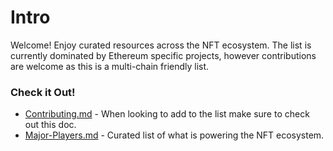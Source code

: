 # Intro
Welcome! Enjoy curated resources across the NFT ecosystem. The list is currently dominated by Ethereum specific projects, however contributions are welcome as this is a multi-chain friendly list. 

### Check it Out!

- [Contributing.md](https://github.com/East-E/NFT-Ecosystem/blob/main/Contributing.md) - When looking to add to the list make sure to check out this doc.
- [Major-Players.md](https://github.com/East-E/NFT-Ecosystem/blob/main/Major-Players.md) - Curated list of what is powering the NFT ecosystem. 
